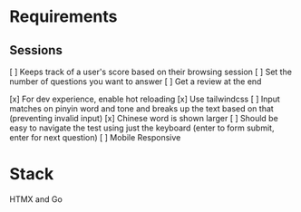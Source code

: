 # Requirements
## Sessions
[ ] Keeps track of a user's score based on their browsing session 
[ ] Set the number of questions you want to answer
[ ] Get a review at the end

[x] For dev experience, enable hot reloading
[x] Use tailwindcss
[ ] Input matches on pinyin word and tone and breaks up the text based on that (preventing invalid input)
[x] Chinese word is shown larger
[ ] Should be easy to navigate the test using just the keyboard (enter to form submit, enter for next question)
[ ] Mobile Responsive

# Stack
HTMX and Go
